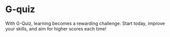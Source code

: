 # G-quiz
With G-Quiz, learning becomes a rewarding challenge. Start today, improve your skills, and aim for higher scores each time!
